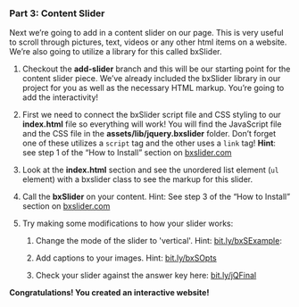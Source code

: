 ### Part 3:  Content Slider

Next we’re going to add in a content slider on our page.  This is very useful to scroll through pictures, text, videos or any other html items on a website.  We’re also going to utilize a library for this called bxSlider.

1. Checkout the **add-slider** branch and this will be our starting point for the content slider piece.  We’ve already included the bxSlider library in our project for you as well as the necessary HTML markup.  You’re going to add the interactivity!

2. First we need to connect the bxSlider script file and CSS styling to our **index.html** file so everything will work!  You will find the JavaScript file and the CSS file in the **assets/lib/jquery.bxslider** folder.  Don’t forget one of these utilizes a `script` tag and the other uses a `link` tag! **Hint**: see step 1 of the “How to Install” section on [bxslider.com](http://bxslider.com)

3. Look at the **index.html** section and see the unordered list element \(`ul` element\) with a bxslider class to see the markup for this slider.

4. Call the **bxSlider** on your content.  Hint: See step 3 of  the “How to Install” section on [bxslider.com](http://bxslider.com/)

5. Try making some modifications to how your slider works:

   1. Change the mode of the slider to 'vertical'. Hint: [bit.ly/bxSExample](http://bit.ly/bxSExample):
   2. Add captions to your images. Hint: [bit.ly/bxSOpts](http://bit.ly/bxSOpts)

   3. Check your slider against the answer key here: [bit.ly/jQFinal](http://bit.ly/jQFinal)

**Congratulations!  You created an interactive website!**
